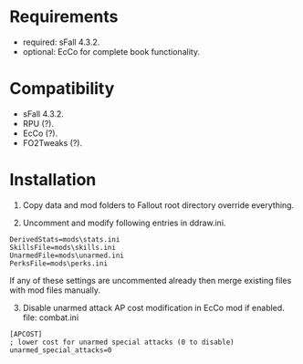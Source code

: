 # Requirements

* required: sFall 4.3.2.
* optional: EcCo for complete book functionality.

# Compatibility

* sFall 4.3.2.
* RPU (?).
* EcCo (?).
* FO2Tweaks (?).

# Installation

1. Copy data and mod folders to Fallout root directory override everything.

2. Uncomment and modify following entries in ddraw.ini.
```
DerivedStats=mods\stats.ini
SkillsFile=mods\skills.ini
UnarmedFile=mods\unarmed.ini
PerksFile=mods\perks.ini
```
If any of these settings are uncommented already then merge existing files with mod files manually.

3. Disable unarmed attack AP cost modification in EcCo mod if enabled.
file: combat.ini
```
[APCOST]
; lower cost for unarmed special attacks (0 to disable)
unarmed_special_attacks=0
```

